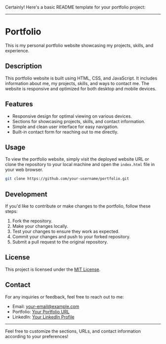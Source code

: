 Certainly! Here's a basic README template for your portfolio project:

---

# Portfolio

This is my personal portfolio website showcasing my projects, skills, and experience.

## Description

This portfolio website is built using HTML, CSS, and JavaScript. It includes information about me, my projects, skills, and ways to contact me. The website is responsive and optimized for both desktop and mobile devices.

## Features

- Responsive design for optimal viewing on various devices.
- Sections for showcasing projects, skills, and contact information.
- Simple and clean user interface for easy navigation.
- Built-in contact form for reaching out to me directly.

## Usage

To view the portfolio website, simply visit the deployed website URL or clone the repository to your local machine and open the `index.html` file in your web browser.

```bash
git clone https://github.com/your-username/portfolio.git
```

## Development

If you'd like to contribute or make changes to the portfolio, follow these steps:

1. Fork the repository.
2. Make your changes locally.
3. Test your changes to ensure they work as expected.
4. Commit your changes and push to your forked repository.
5. Submit a pull request to the original repository.

## License

This project is licensed under the [MIT License](LICENSE).

## Contact

For any inquiries or feedback, feel free to reach out to me:

- Email: your-email@example.com
- Portfolio: [Your Portfolio URL](https://your-portfolio.com)
- LinkedIn: [Your LinkedIn Profile](https://www.linkedin.com/in/your-profile)

---

Feel free to customize the sections, URLs, and contact information according to your preferences!
